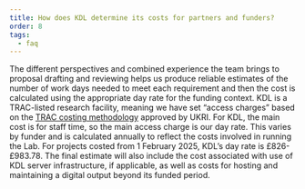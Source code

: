```yaml
---
title: How does KDL determine its costs for partners and funders?
order: 8
tags:
  - faq
---
```


The different perspectives and combined experience the team brings to proposal drafting and reviewing helps us produce reliable estimates of the number of work days needed to meet each requirement and then the cost is calculated using the appropriate day rate for the funding context. KDL is a TRAC-listed research facility, meaning we have set “access charges” based on the [TRAC costing methodology](https://www.trac.ac.uk/about/) approved by UKRI. For KDL, the main cost is for staff time, so the main access charge is our day rate. This varies by funder and is calculated annually to reflect the costs involved in running the Lab. For projects costed from 1 February 2025, KDL’s day rate is £826-£983.78. The final estimate will also include the cost associated with use of KDL server infrastructure, if applicable, as well as costs for hosting and maintaining a digital output beyond its funded period.
